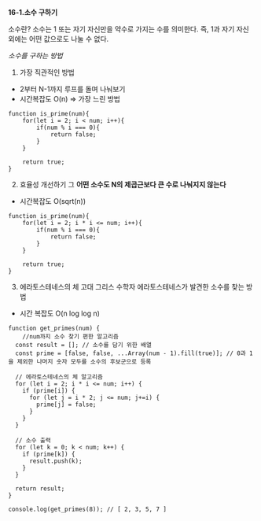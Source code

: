 **16-1.소수 구하기**

소수란?
소수는 1 또는 자기 자신만을 약수로 가지는 수를 의미한다.
즉, 1과 자기 자신 외에는 어떤 값으로도 나눌 수 없다.

_소수를 구하는 방법_

1. 가장 직관적인 방법

- 2부터 N-1까지 루프를 돌며 나눠보기
- 시간복잡도 O(n) => 가장 느린 방법

```
function is_prime(num){
    for(let i = 2; i < num; i++){
        if(num % i === 0){
            return false;
        }
    }

    return true;
}
```

2. 효율성 개선하기
   그 **어떤 소수도 N의 제곱근보다 큰 수로 나눠지지 않는다**

- 시간복잡도 O(sqrt(n))

```
function is_prime(num){
    for(let i = 2; i * i <= num; i++){
        if(num % i === 0){
            return false;
        }
    }

    return true;
}
```

3. 에라토스테네스의 체
   고대 그리스 수학자 에라토스테네스가 발견한 소수를 찾는 방법

- 시간 복잡도 O(n log log n)

```
function get_primes(num) {
    //num까지 소수 찾기 편한 알고리즘
  const result = []; // 소수를 담기 위한 배열
  const prime = [false, false, ...Array(num - 1).fill(true)]; // 0과 1을 제외한 나머지 숫자 모두를 소수의 후보군으로 등록

  // 에라토스테네스의 체 알고리즘
  for (let i = 2; i * i <= num; i++) {
    if (prime[i]) {
      for (let j = i * 2; j <= num; j+=i) {
        prime[j] = false;
      }
    }
  }

  // 소수 출력
  for (let k = 0; k < num; k++) {
    if (prime[k]) {
      result.push(k);
    }
  }

  return result;
}

console.log(get_primes(8)); // [ 2, 3, 5, 7 ]
```

